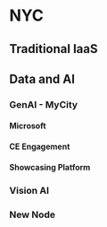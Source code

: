 # NYC
## Traditional IaaS
## Data and AI
### GenAI - MyCity
#### Microsoft
#### CE Engagement
#### Showcasing Platform
### Vision AI
### New Node 